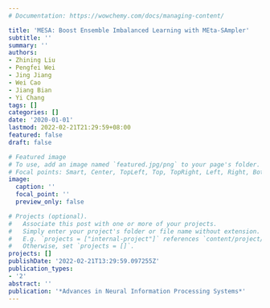 ```yaml
---
# Documentation: https://wowchemy.com/docs/managing-content/

title: 'MESA: Boost Ensemble Imbalanced Learning with MEta-SAmpler'
subtitle: ''
summary: ''
authors:
- Zhining Liu
- Pengfei Wei
- Jing Jiang
- Wei Cao
- Jiang Bian
- Yi Chang
tags: []
categories: []
date: '2020-01-01'
lastmod: 2022-02-21T21:29:59+08:00
featured: false
draft: false

# Featured image
# To use, add an image named `featured.jpg/png` to your page's folder.
# Focal points: Smart, Center, TopLeft, Top, TopRight, Left, Right, BottomLeft, Bottom, BottomRight.
image:
  caption: ''
  focal_point: ''
  preview_only: false

# Projects (optional).
#   Associate this post with one or more of your projects.
#   Simply enter your project's folder or file name without extension.
#   E.g. `projects = ["internal-project"]` references `content/project/deep-learning/index.md`.
#   Otherwise, set `projects = []`.
projects: []
publishDate: '2022-02-21T13:29:59.097255Z'
publication_types:
- '2'
abstract: ''
publication: '*Advances in Neural Information Processing Systems*'
---
```

